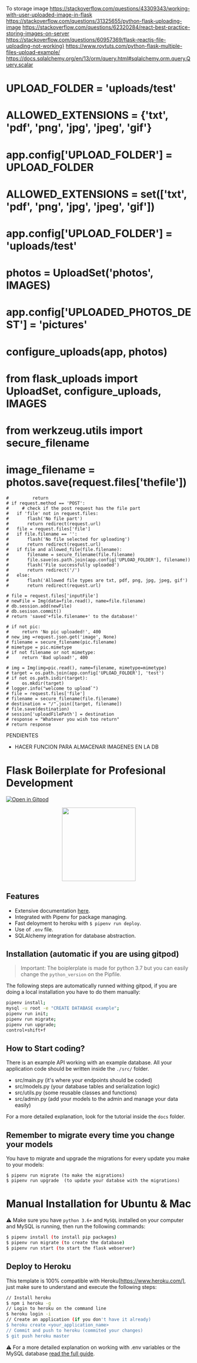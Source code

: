 To storage image
https://stackoverflow.com/questions/43309343/working-with-user-uploaded-image-in-flask
https://stackoverflow.com/questions/31325655/python-flask-uploading-image
https://stackoverflow.com/questions/62320284/react-best-practice-storing-images-on-server
https://stackoverflow.com/questions/60957369/flask-reactjs-file-uploading-not-working}
https://www.roytuts.com/python-flask-multiple-files-upload-example/
https://docs.sqlalchemy.org/en/13/orm/query.html#sqlalchemy.orm.query.Query.scalar
# UPLOAD_FOLDER = 'uploads/test'
# ALLOWED_EXTENSIONS = {'txt', 'pdf', 'png', 'jpg', 'jpeg', 'gif'}
# app.config['UPLOAD_FOLDER'] = UPLOAD_FOLDER
# ALLOWED_EXTENSIONS = set(['txt', 'pdf', 'png', 'jpg', 'jpeg', 'gif'])
# app.config['UPLOAD_FOLDER'] = 'uploads/test'
# photos = UploadSet('photos', IMAGES)
# app.config['UPLOADED_PHOTOS_DEST'] = 'pictures'
# configure_uploads(app, photos)
# from flask_uploads import UploadSet, configure_uploads, IMAGES
# from werkzeug.utils import secure_filename

  # image_filename = photos.save(request.files['thefile'])  
    #         return 
    # if request.method == 'POST':
    #     # check if the post request has the file part
	# 	if 'file' not in request.files:
	# 		flash('No file part')
	# 		return redirect(request.url)
	# 	file = request.files['file']
	# 	if file.filename == '':
	# 		flash('No file selected for uploading')
	# 		return redirect(request.url)
	# 	if file and allowed_file(file.filename):
	# 		filename = secure_filename(file.filename)
	# 		file.save(os.path.join(app.config['UPLOAD_FOLDER'], filename))
	# 		flash('File successfully uploaded')
	# 		return redirect('/')
	# 	else:
	# 		flash('Allowed file types are txt, pdf, png, jpg, jpeg, gif')
	# 		return redirect(request.url)
    
    # file = request.files['inputFile']
    # newFile = Img(data=file.read(), name=file.filename)
    # db.session.add(newFile)
    # db.sesison.commit()
    # return 'saved'+file.filename+' to the database!'
    
    # if not pic:
    #     return 'No pic uploaded!', 400
    # new_img =request.json.get('image', None)
    # filename = secure_filename(pic.filename)
    # mimetype = pic.mimetype
    # if not filename or not mimetype:
    #     return 'Bad upload!', 400

    # img = Img(img=pic.read(), name=filename, mimetype=mimetype)
    # target = os.path.join(app.config['UPLOAD_FOLDER'], 'test')
    # if not os.path.isdir(target):
    #     os.mkdir(target)
    # logger.info("welcome to upload`")
    # file = request.files['file']
    # filename = secure_filename(file.filename)
    # destination = "/".join([target, filename])
    # file.save(destination)
    # session['uploadFilePath'] = destination
    # response = "Whatever you wish too return"
    # return response


PENDIENTES

- HACER FUNCION PARA ALMACENAR IMAGENES EN LA DB



# Flask Boilerplate for Profesional Development

[![Open in Gitpod](https://gitpod.io/button/open-in-gitpod.svg)](https://gitpod.io/from-referrer/)
<p align="center">
    <a href="https://youtu.be/ORxQ-K3BzQA"><img height="200px" src="https://github.com/4GeeksAcademy/flask-rest-hello/blob/master/docs/assets/how-to.png?raw=true" /></a>
</p>

## Features

- Extensive documentation [here](https://github.com/4GeeksAcademy/flask-rest-hello/tree/master/docs).
- Integrated with Pipenv for package managing.
- Fast deloyment to heroku with `$ pipenv run deploy`.
- Use of `.env` file.
- SQLAlchemy integration for database abstraction.

## Installation (automatic if you are using gitpod)

> Important: The boiplerplate is made for python 3.7 but you can easily change the `python_version` on the Pipfile.

The following steps are automatically runned withing gitpod, if you are doing a local installation you have to do them manually:

```sh
pipenv install;
mysql -u root -e "CREATE DATABASE example";
pipenv run init;
pipenv run migrate;
pipenv run upgrade;
control+shift+f
```

## How to Start coding?

There is an example API working with an example database. All your application code should be written inside the `./src/` folder.

- src/main.py (it's where your endpoints should be coded)
- src/models.py (your database tables and serialization logic)
- src/utils.py (some reusable classes and functions)
- src/admin.py (add your models to the admin and manage your data easily)

For a more detailed explanation, look for the tutorial inside the `docs` folder.

## Remember to migrate every time you change your models

You have to migrate and upgrade the migrations for every update you make to your models:
```
$ pipenv run migrate (to make the migrations)
$ pipenv run upgrade  (to update your databse with the migrations)
```


# Manual Installation for Ubuntu & Mac

⚠️ Make sure you have `python 3.6+` and `MySQL` installed on your computer and MySQL is running, then run the following commands:
```sh
$ pipenv install (to install pip packages)
$ pipenv run migrate (to create the database)
$ pipenv run start (to start the flask webserver)
```


## Deploy to Heroku

This template is 100% compatible with Heroku[https://www.heroku.com/], just make sure to understand and execute the following steps:

```sh
// Install heroku
$ npm i heroku -g
// Login to heroku on the command line
$ heroku login -i
// Create an application (if you don't have it already)
$ heroku create <your_application_name>
// Commit and push to heroku (commited your changes)
$ git push heroku master
```
:warning: For a more detailed explanation on working with .env variables or the MySQL database [read the full guide](https://github.com/4GeeksAcademy/flask-rest-hello/blob/master/docs/DEPLOY_YOUR_APP.md).
